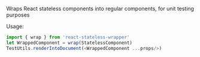 Wraps React stateless components into regular components, for unit testing purposes

Usage:
```js
import { wrap } from 'react-stateless-wrapper'
let WrappedComponent = wrap(StatelessComponent)
TestUtils.renderIntoDocument(<WrappedComponent ...props/>)
```
